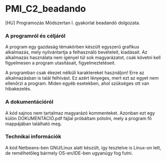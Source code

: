 # PMI_C2_beadando
[HU] Programozás Módszertan I. gyakorlat beadandó dolgozata. 
### A programról és céljáról
A program egy gazdaság témakörben készült egyszerű grafikus alkalmazás, mely nyilvántartja a felhasználó bevételeit, kiadásait.
Az alkalmazás használata nem igényel túl sok magyarázatot, csak követni kell figyelmesen a program utasításait, figyelmeztetéseit.

A programban csak ékezet nélküli karaktereket használjon! Erre az alkalmazásban is talál felhívást. Ez azért lényeges, mert ezt az egyet nem ellenőrzi a program. Miden egyéb esetekben, ahol szükséges ott van hibakezelés.

### A dokumentációról
A kód sajnos nem tartalmaz magyarázó kommenteket. Azonban ezt egy külön DOKUMENTÁCIÓ.pdf fájlal próbáltam pótolni, mely a program fő mappájában található meg.
### Technikai információk
A kód Netbeans-ben GNU/Linux alatt készült, így tesztelve is Linux-on lett, de remélhetőleg bármely OS-en/IDE-ben ugyanúgy fog futni.
